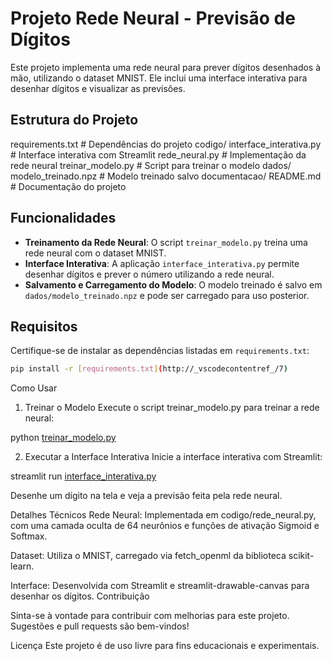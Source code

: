# Projeto Rede Neural - Previsão de Dígitos

Este projeto implementa uma rede neural para prever dígitos desenhados à mão, utilizando o dataset MNIST. Ele inclui uma interface interativa para desenhar dígitos e visualizar as previsões.

## Estrutura do Projeto
requirements.txt # Dependências do projeto codigo/ 
interface_interativa.py # Interface interativa com Streamlit 
rede_neural.py # Implementação da rede neural 
treinar_modelo.py # Script para treinar o modelo dados/ 
modelo_treinado.npz # Modelo treinado salvo documentacao/ 
README.md # Documentação do projeto

## Funcionalidades

- **Treinamento da Rede Neural**: O script `treinar_modelo.py` treina uma rede neural com o dataset MNIST.
- **Interface Interativa**: A aplicação `interface_interativa.py` permite desenhar dígitos e prever o número utilizando a rede neural.
- **Salvamento e Carregamento do Modelo**: O modelo treinado é salvo em `dados/modelo_treinado.npz` e pode ser carregado para uso posterior.

## Requisitos

Certifique-se de instalar as dependências listadas em `requirements.txt`:

```bash
pip install -r [requirements.txt](http://_vscodecontentref_/7)
```
Como Usar
1. Treinar o Modelo
Execute o script treinar_modelo.py para treinar a rede neural:

python [treinar_modelo.py](http://_vscodecontentref_/8)

2. Executar a Interface Interativa
Inicie a interface interativa com Streamlit:

streamlit run [interface_interativa.py](http://_vscodecontentref_/9)

Desenhe um dígito na tela e veja a previsão feita pela rede neural.

Detalhes Técnicos
Rede Neural: Implementada em codigo/rede_neural.py, com uma camada oculta de 64 neurônios e funções de ativação Sigmoid e Softmax.

Dataset: Utiliza o MNIST, carregado via fetch_openml da biblioteca scikit-learn.

Interface: Desenvolvida com Streamlit e streamlit-drawable-canvas para desenhar os dígitos.
Contribuição

Sinta-se à vontade para contribuir com melhorias para este projeto. Sugestões e pull requests são bem-vindos!

Licença
Este projeto é de uso livre para fins educacionais e experimentais.